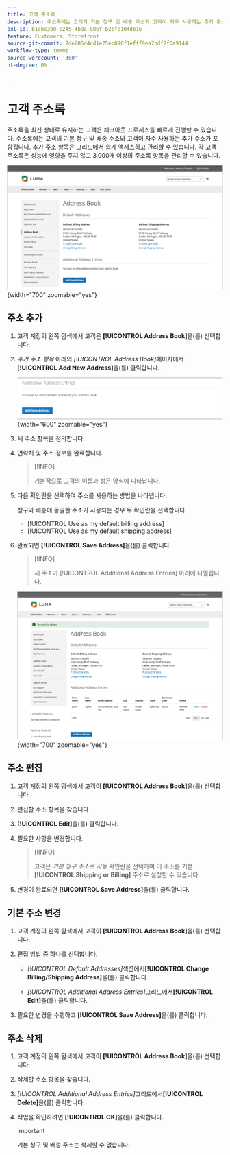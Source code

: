 ```yaml
---
title: 고객 주소록
description: 주소록에는 고객의 기본 청구 및 배송 주소와 고객이 자주 사용하는 추가 주소가 포함됩니다.
exl-id: b1cbc3b0-c245-4b8a-886f-b2cfc104db16
feature: Customers, Storefront
source-git-commit: 7de285d4cd1e25ec890f1efff9ea7bdf2f0a9144
workflow-type: tm+mt
source-wordcount: '300'
ht-degree: 0%

---
```


# 고객 주소록

주소록을 최신 상태로 유지하는 고객은 체크아웃 프로세스를 빠르게 진행할 수 있습니다. 주소록에는 고객의 기본 청구 및 배송 주소와 고객이 자주 사용하는 추가 주소가 포함됩니다. 추가 주소 항목은 그리드에서 쉽게 액세스하고 관리할 수 있습니다. 각 고객 주소록은 성능에 영향을 주지 않고 3,000개 이상의 주소록 항목을 관리할 수 있습니다.

![주소록](assets/customer-account-dashboard-address-book.png){width="700" zoomable="yes"}

## 주소 추가

1. 고객 계정의 왼쪽 탐색에서 고객은 **[!UICONTROL Address Book]**&#x200B;을(를) 선택합니다.

1. _추가 주소 항목_ 아래의 _[!UICONTROL Address Book]_&#x200B;페이지에서&#x200B;**[!UICONTROL Add New Address]**&#x200B;을(를) 클릭합니다.

   ![새 주소 추가](assets/add-new-address.png){width="600" zoomable="yes"}

1. 새 주소 항목을 정의합니다.

1. 연락처 및 주소 정보를 완료합니다.

   >[!INFO]
   >
   >기본적으로 고객의 이름과 성은 양식에 나타납니다.

1. 다음 확인란을 선택하여 주소를 사용하는 방법을 나타냅니다.

   청구와 배송에 동일한 주소가 사용되는 경우 두 확인란을 선택합니다.

   * [!UICONTROL Use as my default billing address]
   * [!UICONTROL Use as my default shipping address]

1. 완료되면 **[!UICONTROL Save Address]**&#x200B;을(를) 클릭합니다.

   >[!INFO]
   >
   >새 주소가 [!UICONTROL Additional Address Entries] 아래에 나열됩니다.

   ![추가 주소 항목](assets/customer-account-dashboard-address-saved.png){width="700" zoomable="yes"}

## 주소 편집

1. 고객 계정의 왼쪽 탐색에서 고객이 **[!UICONTROL Address Book]**&#x200B;을(를) 선택합니다.

1. 편집할 주소 항목을 찾습니다.

1. **[!UICONTROL Edit]**&#x200B;을(를) 클릭합니다.

1. 필요한 사항을 변경합니다.

   >[!INFO]
   >
   >고객은 _기본 청구 주소로 사용_ 확인란을 선택하여 이 주소를 기본 **[!UICONTROL Shipping or Billing]** 주소로 설정할 수 있습니다.

1. 변경이 완료되면 **[!UICONTROL Save Address]**&#x200B;을(를) 클릭합니다.

## 기본 주소 변경

1. 고객 계정의 왼쪽 탐색에서 고객이 **[!UICONTROL Address Book]**&#x200B;을(를) 선택합니다.

1. 편집 방법 중 하나를 선택합니다.

   * _[!UICONTROL Default Addresses]_&#x200B;섹션에서&#x200B;**[!UICONTROL Change Billing/Shipping Address]**&#x200B;을(를) 클릭합니다.

   * _[!UICONTROL Additional Address Entries]_&#x200B;그리드에서&#x200B;**[!UICONTROL Edit]**&#x200B;을(를) 클릭합니다.

1. 필요한 변경을 수행하고 **[!UICONTROL Save Address]**&#x200B;을(를) 클릭합니다.

## 주소 삭제

1. 고객 계정의 왼쪽 탐색에서 고객이 **[!UICONTROL Address Book]**&#x200B;을(를) 선택합니다.

1. 삭제할 주소 항목을 찾습니다.

1. _[!UICONTROL Additional Address Entries]_&#x200B;그리드에서&#x200B;**[!UICONTROL Delete]**&#x200B;을(를) 클릭합니다.

1. 작업을 확인하려면 **[!UICONTROL OK]**&#x200B;을(를) 클릭합니다.

   >[!IMPORTANT]
   >
   >기본 청구 및 배송 주소는 삭제할 수 없습니다.

